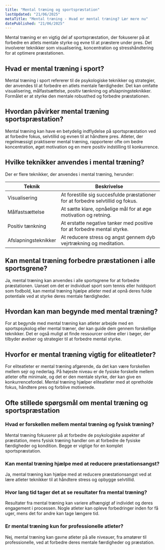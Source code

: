 ```yaml
---
title: "Mental træning og sportspræstation"
lastUpdated: "21/06/2025"
metaTitle: "Mental træning - Hvad er mental træning? Lær mere nu"
datePublished: "21/06/2025"
---
```


Mental træning er en vigtig del af sportspræstation, der fokuserer på at forbedre en atlets mentale styrke og evne til at præstere under pres. Det involverer teknikker som visualisering, koncentration og stresshåndtering for at optimere præstationen.

## Hvad er mental træning i sport?

Mental træning i sport refererer til de psykologiske teknikker og strategier, der anvendes til at forbedre en atlets mentale færdigheder. Det kan omfatte visualisering, målfastsættelse, positiv tænkning og afslapningsteknikker. Formålet er at styrke den mentale robusthed og forbedre præstationen.

## Hvordan påvirker mental træning sportspræstation?

Mental træning kan have en betydelig indflydelse på sportspræstation ved at forbedre fokus, selvtillid og evnen til at håndtere pres. Atleter, der regelmæssigt praktiserer mental træning, rapporterer ofte om bedre koncentration, øget motivation og en mere positiv indstilling til konkurrence.

## Hvilke teknikker anvendes i mental træning?

Der er flere teknikker, der anvendes i mental træning, herunder:

| Teknik | Beskrivelse |
|--------|-------------|
| Visualisering | At forestille sig succesfulde præstationer for at forbedre selvtillid og fokus. |
| Målfastsættelse | At sætte klare, opnåelige mål for at øge motivation og retning. |
| Positiv tænkning | At erstatte negative tanker med positive for at forbedre mental styrke. |
| Afslapningsteknikker | At reducere stress og angst gennem dyb vejrtrækning og meditation. |

## Kan mental træning forbedre præstationen i alle sportsgrene?

Ja, mental træning kan anvendes i alle sportsgrene for at forbedre præstationen. Uanset om det er individuel sport som tennis eller holdsport som fodbold, kan mental træning hjælpe atleter med at opnå deres fulde potentiale ved at styrke deres mentale færdigheder.

## Hvordan kan man begynde med mental træning?

For at begynde med mental træning kan atleter arbejde med en sportspsykolog eller mental træner, der kan guide dem gennem forskellige teknikker. Det er også muligt at finde ressourcer online eller i bøger, der tilbyder øvelser og strategier til at forbedre mental styrke.

## Hvorfor er mental træning vigtig for eliteatleter?

For eliteatleter er mental træning afgørende, da det kan være forskellen mellem sejr og nederlag. På højeste niveau er de fysiske forskelle mellem atleter ofte minimale, og det er den mentale styrke, der kan give en konkurrencefordel. Mental træning hjælper eliteatleter med at opretholde fokus, håndtere pres og forblive motiverede.

## Ofte stillede spørgsmål om mental træning og sportspræstation

### Hvad er forskellen mellem mental træning og fysisk træning?

Mental træning fokuserer på at forbedre de psykologiske aspekter af præstation, mens fysisk træning handler om at forbedre de fysiske færdigheder og kondition. Begge er vigtige for en komplet sportspræstation.

### Kan mental træning hjælpe med at reducere præstationsangst?

Ja, mental træning kan hjælpe med at reducere præstationsangst ved at lære atleter teknikker til at håndtere stress og opbygge selvtillid.

### Hvor lang tid tager det at se resultater fra mental træning?

Resultater fra mental træning kan variere afhængigt af individet og deres engagement i processen. Nogle atleter kan opleve forbedringer inden for få uger, mens det for andre kan tage længere tid.

### Er mental træning kun for professionelle atleter?

Nej, mental træning kan gavne atleter på alle niveauer, fra amatører til professionelle, ved at forbedre deres mentale færdigheder og præstation.
